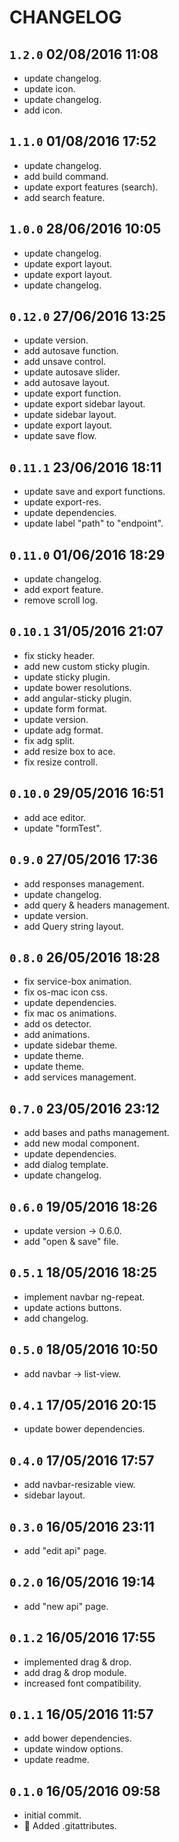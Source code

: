 CHANGELOG
====

`1.2.0` 02/08/2016 11:08
----
 * update changelog.
 * update icon.
 * update changelog.
 * add icon.

`1.1.0` 01/08/2016 17:52
----
 * update changelog.
 * add build command.
 * update export features (search).
 * add  search feature.

`1.0.0` 28/06/2016 10:05
----
 * update changelog.
 * update export layout.
 * update export layout.
 * update changelog.

`0.12.0` 27/06/2016 13:25
----
 * update version.
 * add autosave function.
 * add unsave control.
 * update autosave slider.
 * add autosave layout.
 * update export function.
 * update export sidebar layout.
 * update sidebar layout.
 * update export layout.
 * update save flow.

`0.11.1` 23/06/2016 18:11
----
 * update save and export functions.
 * update export-res.
 * update dependencies.
 * update label "path" to "endpoint".

`0.11.0` 01/06/2016 18:29
----
 * update changelog.
 * add export feature.
 * remove scroll log.

`0.10.1` 31/05/2016 21:07
----
 * fix sticky header.
 * add new custom sticky plugin.
 * update sticky plugin.
 * update bower resolutions.
 * add angular-sticky plugin.
 * update form format.
 * update version.
 * update adg format.
 * fix adg split.
 * add resize box to ace.
 * fix resize controll.

`0.10.0` 29/05/2016 16:51
----
 * add ace editor.
 * update "formTest".

`0.9.0` 27/05/2016 17:36
----
 * add responses management.
 * update changelog.
 * add query & headers management.
 * update version.
 * add Query string layout.

`0.8.0` 26/05/2016 18:28
----
 * fix service-box animation.
 * fix os-mac icon css.
 * update dependencies.
 * fix mac os animations.
 * add os detector.
 * add animations.
 * update sidebar theme.
 * update theme.
 * update theme.
 * add services management.

`0.7.0` 23/05/2016 23:12
----
 * add bases and paths management.
 * add new modal component.
 * update dependencies.
 * add dialog template.
 * update changelog.

`0.6.0` 19/05/2016 18:26
----
 * update version -> 0.6.0.
 * add "open & save" file.

`0.5.1` 18/05/2016 18:25
----
 * implement navbar ng-repeat.
 * update actions buttons.
 * add changelog.

`0.5.0` 18/05/2016 10:50
----
 * add navbar -> list-view.

`0.4.1` 17/05/2016 20:15
----
 * update bower dependencies.

`0.4.0` 17/05/2016 17:57
----
 * add navbar-resizable view.
 * sidebar layout.

`0.3.0` 16/05/2016 23:11
----
 * add "edit api" page.

`0.2.0` 16/05/2016 19:14
----
 * add "new api" page.

`0.1.2` 16/05/2016 17:55
----
 * implemented drag & drop.
 * add drag & drop module.
 * increased font compatibility.

`0.1.1` 16/05/2016 11:57
----
 * add bower dependencies.
 * update window options.
 * update readme.

`0.1.0` 16/05/2016 09:58
----
 * initial commit.
 * :lollipop: Added .gitattributes.

